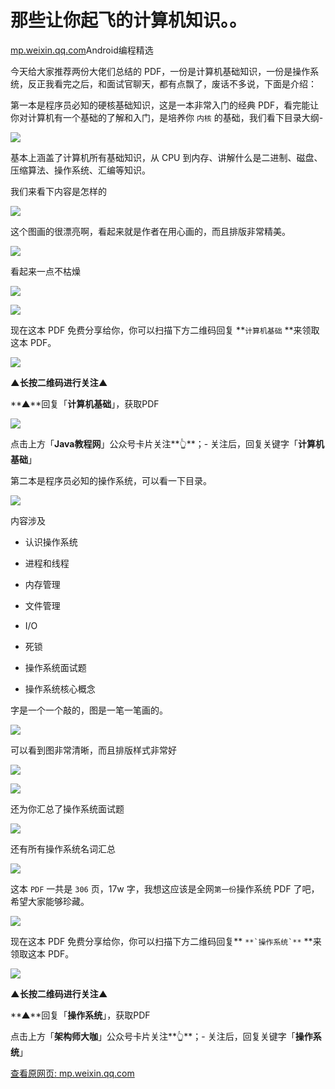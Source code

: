 # 那些让你起飞的计算机知识。。

[mp.weixin.qq.com](http://mp.weixin.qq.com/s?__biz=MzI3MTEzMDI2MA==&mid=2654102431&idx=1&sn=5d8c7905a41cb095471f86e7010e6db7&chksm=f1004864c677c172f5f78d839234b6084757b4bab0a9b3ba19dfdb5db54eaca5792f3276b397&mpshare=1&scene=1&srcid=1215Lk5297MDbrkPQbEGY3sI&sharer_sharetime=1639568945474&sharer_shareid=b7c991d3cd23094f535ad602a652c37b#rd)Android编程精选

今天给大家推荐两份大佬们总结的 PDF，一份是计算机基础知识，一份是操作系统，反正我看完之后，和面试官聊天，都有点飘了，废话不多说，下面是介绍：

第一本是程序员必知的硬核基础知识，这是一本非常入门的经典 PDF，看完能让你对计算机有一个基础的了解和入门，是培养你 `内核` 的基础，我们看下目录大纲-

![](https://image.cubox.pro/article/2021073123590374417/82952.jpg)

基本上涵盖了计算机所有基础知识，从 CPU 到内存、讲解什么是二进制、磁盘、压缩算法、操作系统、汇编等知识。

我们来看下内容是怎样的

![](https://image.cubox.pro/article/2021073123590379333/16190.jpg)

这个图画的很漂亮啊，看起来就是作者在用心画的，而且排版非常精美。

![](https://image.cubox.pro/article/2021073123590333984/65684.jpg)

看起来一点不枯燥

![](https://image.cubox.pro/article/2021073123590342021/90636.jpg)

![](https://image.cubox.pro/article/2021073123590317647/52695.jpg)

现在这本 PDF 免费分享给你，你可以扫描下方二维码回复 **`计算机基础` **来领取这本 PDF。

![](https://cubox.pro/c/filters:no_upscale()?imageUrl=https%3A%2F%2Fmmbiz.qpic.cn%2Fmmbiz_jpg%2FEnFgydA9oz4D4CugxzemVRWnBf6XGlrT0ic49RJ5vuj66DEGGZr9sfn3gV1IiaIBFz3k8yLvQsibXLoiapX4EM9hVA%2F640%3Fwx_fmt%3Djpeg)

**▲长按二维码进行关注▲**

**▲**回复「**计算机基础**」，获取PDF

**![](https://cubox.pro/c/filters:no_upscale()?imageUrl=https%3A%2F%2Fmmbiz.qpic.cn%2Fmmbiz_jpg%2FPgqYrEEtEnqE35CaTe9hBxLia3XupUdKl5nmQA9Acibs4bcmaUJQ9csgBtLD4EAZXtC84h5FibXKkCNiaaV6SxVWtw%2F640%3Fwx_fmt%3Djpeg)**

点击上方「**Java教程网**」公众号卡片关注**👆**；-
关注后，回复关键字「**计算机基础**」

第二本是程序员必知的操作系统，可以看一下目录。

![](https://cubox.pro/c/filters:no_upscale()?imageUrl=https%3A%2F%2Fmmbiz.qpic.cn%2Fmmbiz_png%2FA3ibcic1Xe0iaTo0PgEghzOx6tAM4k7X04GdvqibxT6ia0cnh5icINciaT9L0P6Rl99oicEM2aG28ibn87kzvkNmwlWf0aA%2F640%3Fwx_fmt%3Dpng)

内容涉及

*   认识操作系统
    
*   进程和线程
    
*   内存管理
    
*   文件管理
    
*   I/O
    
*   死锁
    
*   操作系统面试题
    
*   操作系统核心概念
    

字是一个一个敲的，图是一笔一笔画的。

![](https://cubox.pro/c/filters:no_upscale()?imageUrl=https%3A%2F%2Fmmbiz.qpic.cn%2Fmmbiz_png%2FA3ibcic1Xe0iaTo0PgEghzOx6tAM4k7X04GayvvZex5HWREU3QY9IDKWu6TZdkOb3GRBb8wPBGibVsmLfzYcbmxeog%2F640%3Fwx_fmt%3Dpng)

可以看到图非常清晰，而且排版样式非常好

![](https://cubox.pro/c/filters:no_upscale()?imageUrl=https%3A%2F%2Fmmbiz.qpic.cn%2Fmmbiz_png%2FA3ibcic1Xe0iaTo0PgEghzOx6tAM4k7X04GlWibVUBia6zeLADkCrraicQftHquDC3iaFgmpArcfaTgvZicAq2icICmDkbg%2F640%3Fwx_fmt%3Dpng)

![](https://cubox.pro/c/filters:no_upscale()?imageUrl=https%3A%2F%2Fmmbiz.qpic.cn%2Fmmbiz_png%2FA3ibcic1Xe0iaTo0PgEghzOx6tAM4k7X04G1WmaicvhUhY3mPK6q3hiaZ5UQ4icKANeP5Omybte9TPasiaLBA6anDUZ1Q%2F640%3Fwx_fmt%3Dpng)

还为你汇总了操作系统面试题

![](https://cubox.pro/c/filters:no_upscale()?imageUrl=https%3A%2F%2Fmmbiz.qpic.cn%2Fmmbiz_png%2FA3ibcic1Xe0iaTo0PgEghzOx6tAM4k7X04G2qKKmLicxQoOY07akR9SLM9G3Jm7bdt5mCN1726SpcCibTLh85sjYnQQ%2F640%3Fwx_fmt%3Dpng)

还有所有操作系统名词汇总

![](https://cubox.pro/c/filters:no_upscale()?imageUrl=https%3A%2F%2Fmmbiz.qpic.cn%2Fmmbiz_png%2FA3ibcic1Xe0iaTo0PgEghzOx6tAM4k7X04GDOicwdzXsd8IrExkNhQjxTsg7sjwLRwKKmSKoGicGXDb5ic1jzXsl0D7A%2F640%3Fwx_fmt%3Dpng)

这本 `PDF` 一共是 `306` 页，17w 字，我想这应该是全网`第一份`操作系统 PDF 了吧，希望大家能够珍藏。

![](https://cubox.pro/c/filters:no_upscale()?imageUrl=https%3A%2F%2Fmmbiz.qpic.cn%2Fmmbiz_png%2FA3ibcic1Xe0iaTo0PgEghzOx6tAM4k7X04GwrRiahQwU9zvI0EKTH2uFh6Ke9qHLX5I5oEAoYvNGyiabOSpEcbXvnfQ%2F640%3Fwx_fmt%3Dpng)

现在这本 PDF 免费分享给你，你可以扫描下方二维码回复** ```**`操作系统`**``` **来领取这本 PDF。

![](https://cubox.pro/c/filters:no_upscale()?imageUrl=https%3A%2F%2Fmmbiz.qpic.cn%2Fmmbiz_jpg%2FEnFgydA9oz5XP1mfoicPDqVtjsPVvLI4IGvEgazFtOvxXK5MO5zjS3GGNobvMz6xibSt45icooLr2ee5dGjiboTgFg%2F640%3Fwx_fmt%3Djpeg)

**▲长按二维码进行关注▲**

**▲**回复「**操作系统**」，获取PDF

点击上方「**架构师大咖**」公众号卡片关注**👆**；-
关注后，回复关键字「**操作系统**」

[查看原网页: mp.weixin.qq.com](http://mp.weixin.qq.com/s?__biz=MzI3MTEzMDI2MA==&mid=2654102431&idx=1&sn=5d8c7905a41cb095471f86e7010e6db7&chksm=f1004864c677c172f5f78d839234b6084757b4bab0a9b3ba19dfdb5db54eaca5792f3276b397&mpshare=1&scene=1&srcid=1215Lk5297MDbrkPQbEGY3sI&sharer_sharetime=1639568945474&sharer_shareid=b7c991d3cd23094f535ad602a652c37b#rd)
